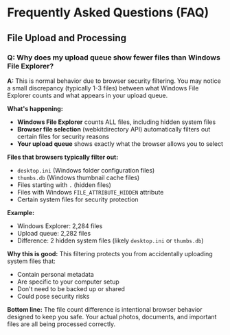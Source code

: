 # Frequently Asked Questions (FAQ)

## File Upload and Processing

### Q: Why does my upload queue show fewer files than Windows File Explorer?

**A:** This is normal behavior due to browser security filtering. You may notice a small discrepancy (typically 1-3 files) between what Windows File Explorer counts and what appears in your upload queue.

**What's happening:**
- **Windows File Explorer** counts ALL files, including hidden system files
- **Browser file selection** (webkitdirectory API) automatically filters out certain files for security reasons
- **Your upload queue** shows exactly what the browser allows you to select

**Files that browsers typically filter out:**
- `desktop.ini` (Windows folder configuration files)
- `thumbs.db` (Windows thumbnail cache files)
- Files starting with `.` (hidden files)
- Files with Windows `FILE_ATTRIBUTE_HIDDEN` attribute
- Certain system files for security protection

**Example:**
- Windows Explorer: 2,284 files
- Upload queue: 2,282 files
- Difference: 2 hidden system files (likely `desktop.ini` or `thumbs.db`)

**Why this is good:**
This filtering protects you from accidentally uploading system files that:
- Contain personal metadata
- Are specific to your computer setup
- Don't need to be backed up or shared
- Could pose security risks

**Bottom line:** The file count difference is intentional browser behavior designed to keep you safe. Your actual photos, documents, and important files are all being processed correctly.